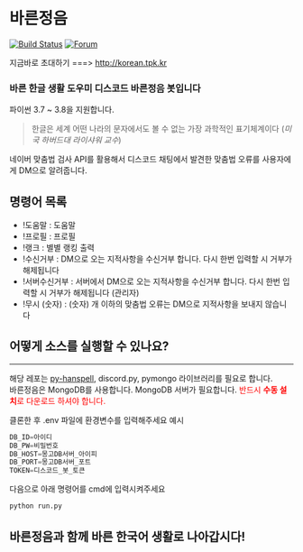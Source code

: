 # 바른정음
[![Build Status](https://travis-ci.org/joemccann/dillinger.svg?branch=master)](https://travis-ci.org/joemccann/dillinger)
[![Forum](https://discordapp.com/api/guilds/680026950064275466/widget.png)](http://forum.tpk.kr)

지금바로 초대하기 ===> http://korean.tpk.kr

### 바른 한글 생활 도우미 디스코드 바른정음 봇입니다
파이썬 3.7 ~ 3.8을 지원합니다.
> 한글은 세계 어떤 나라의 문자에서도 볼 수 없는 가장 과학적인 표기체계이다
> (_미국 하버드대 라이샤워 교수_) <br/>

네이버 맞춤법 검사 API를 활용해서 디스코드 채팅에서 발견한 맞춤법 오류를 사용자에게 DM으로 알려줍니다.

## 명령어 목록
- !도움말 : 도움말
- !프로필 : 프로필
- !랭크 : 별별 랭킹 출력
- !수신거부 : DM으로 오는 지적사항을 수신거부 합니다. 다시 한번 입력할 시 거부가 해제됩니다
- !서버수신거부 : 서버에서 DM으로 오는 지적사항을 수신거부 합니다. 다시 한번 입력할 시 거부가 해제됩니다 (관리자)
- !무시 (숫자) : (숫자) 개 이하의 맞춤법 오류는 DM으로 지적사항을 보내지 않습니다
## 어떻게 소스를 실행할 수 있나요?
-----
해당 레포는 [py-hanspell](https://github.com/ssut/py-hanspell), discord.py, pymongo 라이브러리를 필요로 합니다.<br/>
바른정음은 MongoDB를 사용합니다. MongoDB 서버가 필요합니다.
<span style="color:red">반드시 **수동 설치**로 다운로드 하셔야 합니다<span>.
 
클론한 후 .env 파일에 환경변수를 입력해주세요
예시
```python
DB_ID=아이디
DB_PW=비밀번호
DB_HOST=몽고DB서버_아이피
DB_PORT=몽고DB서버_포트
TOKEN=디스코드_봇_토큰
```
다음으로 아래 명령어를 cmd에 입력시켜주세요
```python
python run.py
```
## 바른정음과 함께 바른 한국어 생활로 나아갑시다!
